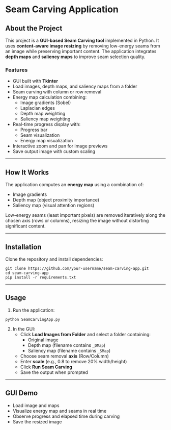 # Seam Carving Application

## About the Project

This project is a **GUI-based Seam Carving tool** implemented in Python. It uses **content-aware image resizing** by removing low-energy seams from an image while preserving important content. The application integrates **depth maps** and **saliency maps** to improve seam selection quality.

### Features

- GUI built with **Tkinter**
- Load images, depth maps, and saliency maps from a folder
- Seam carving with column or row removal
- Energy map calculation combining:
  - Image gradients (Sobel)
  - Laplacian edges
  - Depth map weighting
  - Saliency map weighting
- Real-time progress display with:
  - Progress bar
  - Seam visualization
  - Energy map visualization
- Interactive zoom and pan for image previews
- Save output image with custom scaling

---

## How It Works

The application computes an **energy map** using a combination of:
- Image gradients
- Depth map (object proximity importance)
- Saliency map (visual attention regions)

Low-energy seams (least important pixels) are removed iteratively along the chosen axis (rows or columns), resizing the image without distorting significant content.

---

## Installation

Clone the repository and install dependencies:

```
git clone https://github.com/your-username/seam-carving-app.git
cd seam-carving-app
pip install -r requirements.txt
```

---

## Usage

1. Run the application:

```
python SeamCarvingApp.py
```

2. In the GUI:
   - Click **Load Images from Folder** and select a folder containing:
     - Original image
     - Depth map (filename contains `_DMap`)
     - Saliency map (filename contains `_SMap`)
   - Choose seam removal **axis** (Row/Column)
   - Enter **scale** (e.g., 0.8 to remove 20% width/height)
   - Click **Run Seam Carving**
   - Save the output when prompted

---


## GUI Demo

- Load image and maps
- Visualize energy map and seams in real time
- Observe progress and elapsed time during carving
- Save the resized image



